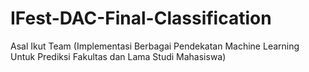 # IFest-DAC-Final-Classification
Asal Ikut Team (Implementasi Berbagai Pendekatan Machine Learning Untuk Prediksi Fakultas dan Lama Studi Mahasiswa)
